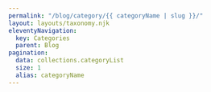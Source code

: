 ```yaml
---
permalink: "/blog/category/{{ categoryName | slug }}/"
layout: layouts/taxonomy.njk
eleventyNavigation:
  key: Categories
  parent: Blog
pagination:
  data: collections.categoryList
  size: 1
  alias: categoryName
---
```

